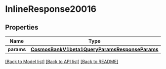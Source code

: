 # InlineResponse20016

## Properties
Name | Type | Description | Notes
------------ | ------------- | ------------- | -------------
**params** | [**CosmosBankV1beta1QueryParamsResponseParams**](CosmosBankV1beta1QueryParamsResponseParams.md) |  | [optional] 

[[Back to Model list]](../README.md#documentation-for-models) [[Back to API list]](../README.md#documentation-for-api-endpoints) [[Back to README]](../README.md)

